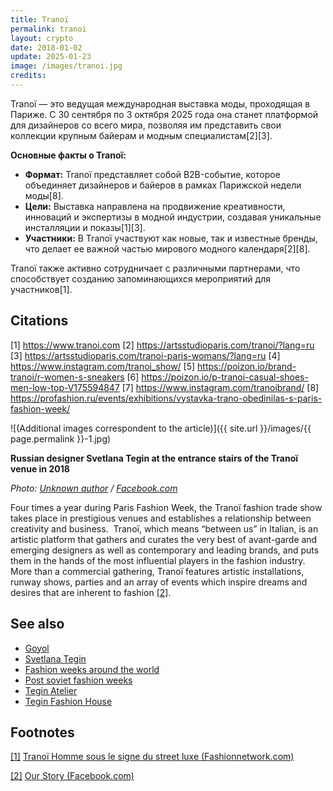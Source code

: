 ```yaml
---
title: Tranoï
permalink: tranoi
layout: crypto
date: 2018-01-02
update: 2025-01-23
image: /images/tranoi.jpg
credits:
---
```


Tranoï — это ведущая международная выставка моды, проходящая в Париже. С 30 сентября по 3 октября 2025 года она станет платформой для дизайнеров со всего мира, позволяя им представить свои коллекции крупным байерам и модным специалистам[2][3].

**Основные факты о Tranoï:**
- **Формат:** Tranoï представляет собой B2B-событие, которое объединяет дизайнеров и байеров в рамках Парижской недели моды[8].
- **Цели:** Выставка направлена на продвижение креативности, инноваций и экспертизы в модной индустрии, создавая уникальные инсталляции и показы[1][3].
- **Участники:** В Tranoï участвуют как новые, так и известные бренды, что делает ее важной частью мирового модного календаря[2][8].

Tranoï также активно сотрудничает с различными партнерами, что способствует созданию запоминающихся мероприятий для участников[1].

## Citations

[1] https://www.tranoi.com
[2] https://artsstudioparis.com/tranoi/?lang=ru
[3] https://artsstudioparis.com/tranoi-paris-womans/?lang=ru
[4] https://www.instagram.com/tranoi_show/
[5] https://poizon.io/brand-tranoi/r-women-s-sneakers
[6] https://poizon.io/p-tranoi-casual-shoes-men-low-top-V175594847
[7] https://www.instagram.com/tranoibrand/
[8] https://profashion.ru/events/exhibitions/vystavka-trano-obedinilas-s-paris-fashion-week/

![(Additional images correspondent to the article)]({{ site.url }}/images/{{ page.permalink }}-1.jpg)

**Russian designer Svetlana Tegin at the entrance stairs of the Tranoï venue in 2018**

*Photo: [Unknown author](https://www.facebook.com/svetlana.tegin/videos/pcb.10213009366621267/10213009365701244/?type=3&theater) / [Facebook.com](https://www.facebook.com/svetlana.tegin/videos/pcb.10213009366621267/10213009365701244/?type=3&theater)*

Four times a year during Paris Fashion Week, the Tranoï fashion trade show takes place in prestigious venues and establishes a relationship between creativity and business.
​
Tranoï, which means “between us” in Italian, is an artistic platform that gathers and curates the very best of avant-garde and emerging designers as well as contemporary and leading brands, and puts them in the hands of the most influential players in the fashion industry.
​
More than a commercial gathering, Tranoï features artistic installations, runway shows, parties and an array of events which inspire dreams and desires that are inherent to fashion <span id="a2">[\[2\]](#f2)</span>.

## See also

+ [Goyol](goyol)
+ [Svetlana Tegin](tegin-svetlana)
+ [Fashion weeks around the world](fashion-weeks-around-the-world)
+ [Post soviet fashion weeks](post-soviet-fashion-weeks)
+ [Tegin Atelier](tegin-atelier)
+ [Tegin Fashion House](tegin-fashion-house)

## Footnotes

[[1]](#a1) <span id="f1"></span> [Tranoï Homme sous le signe du street luxe (Fashionnetwork.com)](https://fr.fashionnetwork.com/news/Tranoi-Homme-sous-le-signe-du-street-luxe-,455461.html#.XEHkos8zbzZ)

[[2]](#a2) <span id="f2"></span> [Our Story (Facebook.com)](https://www.facebook.com/tranoi)
